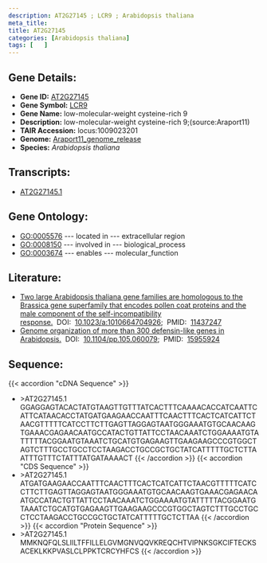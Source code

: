 ```yaml
---
description: AT2G27145 ; LCR9 ; Arabidopsis thaliana
meta_title:
title: AT2G27145
categories: [Arabidopsis thaliana]
tags: [   ]
---
```


## Gene Details:
- **Gene ID:** [AT2G27145](https://www.arabidopsis.org/locus?name=AT2G27145)
- **Gene Symbol:** <u>LCR9</u>
- **Gene Name:** low-molecular-weight cysteine-rich 9
- **Description:**   low-molecular-weight cysteine-rich 9;(source:Araport11)
- **TAIR Accession:** locus:1009023201
- **Genome:** [Araport11_genome_release](https://www.arabidopsis.org/download/list?dir=Genes%2FAraport11_genome_release)
- **Species:** *Arabidopsis thaliana*

## Transcripts:
   -  [AT2G27145.1](https://www.arabidopsis.org/gene?name=AT2G27145.1)
## Gene Ontology:
   - [GO:0005576](https://amigo.geneontology.org/amigo/term/GO:0005576)&nbsp;---&nbsp;located in&nbsp;---&nbsp;extracellular region
   - [GO:0008150](https://amigo.geneontology.org/amigo/term/GO:0008150)&nbsp;---&nbsp;involved in&nbsp;---&nbsp;biological_process
   - [GO:0003674](https://amigo.geneontology.org/amigo/term/GO:0003674)&nbsp;---&nbsp;enables&nbsp;---&nbsp;molecular_function
## Literature:
   - [Two large Arabidopsis thaliana gene families are homologous to the Brassica gene  superfamily that encodes pollen coat proteins and the male component of the  self-incompatibility response.](https://www.doi.org/10.1023/a:1010664704926)&nbsp;&nbsp;DOI:&nbsp;&nbsp;[10.1023/a:1010664704926](https://www.doi.org/10.1023/a:1010664704926);&nbsp;&nbsp;PMID:&nbsp;&nbsp;[11437247](https://pubmed.ncbi.nlm.nih.gov/11437247/)
   - [Genome organization of more than 300 defensin-like genes in Arabidopsis.](https://www.doi.org/10.1104/pp.105.060079)&nbsp;&nbsp;DOI:&nbsp;&nbsp;[10.1104/pp.105.060079](https://www.doi.org/10.1104/pp.105.060079);&nbsp;&nbsp;PMID:&nbsp;&nbsp;[15955924](https://pubmed.ncbi.nlm.nih.gov/15955924/)
## Sequence:
{{< accordion "cDNA Sequence" >}}
- \>AT2G27145.1
GGAGGAGTACACTATGTAAGTTGTTTATCACTTTCAAAACACCATCAATTCATTCATAACACCTATGATGAAGAACCAATTTCAACTTTCACTCATCATTCTAACGTTTTTCATCCTTCTTGAGTTAGGAGTAATGGGAAATGTGCAACAAGTGAAACGAGAACAATGCCATACTGTTATTCCTAACAAATCTGGAAAATGTATTTTTACGGAATGTAAATCTGCATGTGAGAAGTTGAAGAAGCCCGTGGCTAGTCTTTGCCTGCCTCCTAAGACCTGCCGCTGCTATCATTTTTGCTCTTAATTTGTTTCTATTTATGATAAAACT
{{< /accordion >}}
{{< accordion "CDS Sequence" >}}
- \>AT2G27145.1
ATGATGAAGAACCAATTTCAACTTTCACTCATCATTCTAACGTTTTTCATCCTTCTTGAGTTAGGAGTAATGGGAAATGTGCAACAAGTGAAACGAGAACAATGCCATACTGTTATTCCTAACAAATCTGGAAAATGTATTTTTACGGAATGTAAATCTGCATGTGAGAAGTTGAAGAAGCCCGTGGCTAGTCTTTGCCTGCCTCCTAAGACCTGCCGCTGCTATCATTTTTGCTCTTAA
{{< /accordion >}}
{{< accordion "Protein Sequence" >}}
- \>AT2G27145.1
MMKNQFQLSLIILTFFILLELGVMGNVQQVKREQCHTVIPNKSGKCIFTECKSACEKLKKPVASLCLPPKTCRCYHFCS
{{< /accordion >}}

